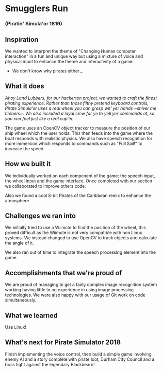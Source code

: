 # Smugglers Run
### (Piratin' Simula'or 1819)

## Inspiration

We wanted to interpret the theme of "Changing Human computer interaction" in a fun and unique way but using a mixture of voice and physical input to enhance the theme and interactivity of a game. 

- We don't know why pirates either _

## What it does

 _Ahoy Land Lubbers, for our hackerton project, we wanted to craft the finest pirating experience. Rather than those filthy pretend keyboard controls, Pirate Simula'or uses a real wheel you can grasp wit' yer hands ~shiver me timbers~. We also included a loyal crew for ye to yell yer commands at, so you can feel just like a real cap'in._

The game uses an OpenCV object tracker to measure the position of our ship wheel which the user holds. This then feeds into the game where the boat responds with realistic physics. We also have speech recognition for more immersion which responds to commands such as "Full Sail!" to increase the speed 

## How we built it

We individually worked on each component of the game; the speech input, the wheel input and the game interface. Once completed with our section we collaborated to improve others code.

Also we found a cool 8-bit Pirates of the Caribbean remix to enhance the atmosphere

## Challenges we ran into

We initially tried to use a Wiimote to find the position of the wheel, this proved difficult as the Wiimote is not very compatible with non Linux systems. We instead changed to use OpenCV to track objects and calculate the angle of it.

We also ran out of time to integrate the speech processing element into the game. 

## Accomplishments that we're proud of

We are proud of managing to get a fairly complex image recognition system working having little to no experience in using image processing technologies. We were also happy with our usage of Git work on code simultaneously.  

## What we learned

Use Linux! 

## What's next for Pirate Simulator 2018

Finish implementing the voice control, then build a simple game involving enemy AI and a story complete with pirate loot, Durham City Council and a boss fight against the legendary Blackbeard!
